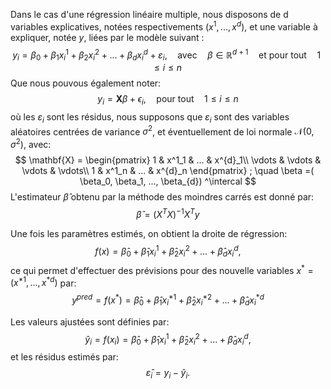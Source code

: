 Dans le cas d'une régression linéaire multiple, nous disposons de d variables explicatives, notées respectivements $(x^1, ..., x^{d})$, et une variable à expliquer, notée $y$, liées par le modèle suivant :
$$y_i=\beta_0+\beta_1x^1_i+\beta_2x^2_i+...+\beta_{d}x^{d}_i+\varepsilon_i, \quad \text{avec} \quad \beta \in \mathbb{R}^{d+1} \quad \text{et pour tout} \quad 1\le i \le n$$
Que nous pouvous également noter:
$$    y_i = \mathbf{X} \beta + \epsilon_i, \quad \text{pour tout} \quad 1\le i \le n$$
où les $\varepsilon_i$ sont les résidus, nous supposons que $\varepsilon_i$ sont des variables aléatoires centrées de variance $\sigma^2$, et éventuellement de loi normale $\mathcal N(0,\sigma^2)$,
avec:
$$
\mathbf{X} =
\begin{pmatrix}
1 & x^1_1 & ... & x^{d}_1\\
\vdots & \vdots & \vdots & \vdots\\
1 & x^1_n & ... & x^{d}_n
\end{pmatrix} ; \quad \beta =( \beta_0, \beta_1, ..., \beta_{d}) ^\intercal 
$$
L'estimateur $\hat\beta$ obtenu par la méthode des moindres carrés est donné par:
$$\hat\beta = (X^TX)^{-1}X^Ty$$

Une fois les paramètres estimés, on obtient la droite de régression:
$$f(x) = \hat\beta_0+\hat\beta_1x^1_i+\hat\beta_2x^2_i+...+\hat\beta_{d}x^{d}_i,$$
ce qui permet  d'effectuer des prévisions pour des nouvelle variables $x^*=(x^{*1}, ..., x^{*d})$ par: $$y^{pred}=f(x^*)=\hat\beta_0+\hat\beta_1x^{*1}_i+\hat\beta_2x^{*2}_i+...+\hat\beta_{d}x^{*d}_i$$

Les valeurs ajustées sont définies par:
$$\hat y_i=f(x_i)=\hat\beta_0+\hat\beta_1x^1_i+\hat\beta_2x^2_i+...+\hat\beta_{d}x^{d}_i,$$
et les résidus estimés par:
$$\hat\varepsilon_i=y_i-\hat y_i.$$
